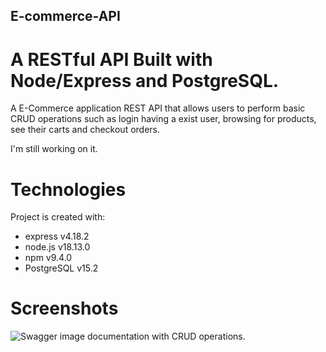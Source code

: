 ## E-commerce-API

# A RESTful API Built with Node/Express and PostgreSQL.

A E-Commerce application REST API that allows users to perform basic CRUD operations such as login having a exist user, browsing for products, see their carts and checkout orders.

I'm still working on it.

# Technologies
Project is created with:

- express v4.18.2
- node.js v18.13.0
- npm v9.4.0
- PostgreSQL v15.2

# Screenshots

![Swagger image documentation with CRUD operations.](https://drive.google.com/file/d/11Utb_3x_l_NZyF_t4iLl93oePNexF8c_/view)
